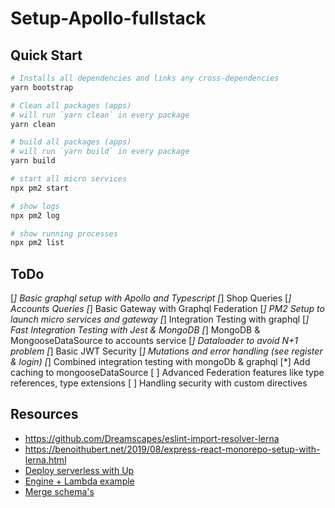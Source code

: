 # Setup-Apollo-fullstack

## Quick Start

```bash
# Installs all dependencies and links any cross-dependencies
yarn bootstrap

# Clean all packages (apps)
# will run `yarn clean` in every package
yarn clean

# build all packages (apps)
# will run `yarn build` in every package
yarn build

# start all micro services
npx pm2 start

# show logs
npx pm2 log

# show running processes
npx pm2 list
```

## ToDo

[*] Basic graphql setup with Apollo and Typescript
[*] Shop Queries
[*] Accounts Queries
[*] Basic Gateway with Graphql Federation
[*] PM2 Setup to launch micro services and gateway
[*] Integration Testing with graphql
[*] Fast Integration Testing with Jest & MongoDB
[*] MongoDB & MongooseDataSource to accounts service
[*] Dataloader to avoid N+1 problem
[*] Basic JWT Security
[*] Mutations and error handling (see register & login)
[*] Combined integration testing with mongoDb & graphql
[*] Add caching to mongooseDataSource
[ ] Advanced Federation features like type references, type extensions
[ ] Handling security with custom directives

## Resources

- https://github.com/Dreamscapes/eslint-import-resolver-lerna
- https://benoithubert.net/2019/08/express-react-monorepo-setup-with-lerna.html
- [Deploy serverless with Up](https://github.com/apex/up)
- [Engine + Lambda example](https://github.com/jbaxleyiii/basic-up-engine-example)
- [Merge schema's](https://github.com/Urigo/merge-graphql-schemas)
